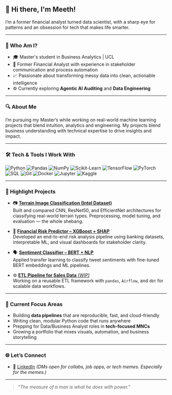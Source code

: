 ## 👋 Hi there, I'm Meeth!

I’m a former financial analyst turned data scientist, with a sharp eye for patterns and an obsession for tech that makes life smarter.

---

### 💼 Who Am I?
- 🎓 Master's student in Business Analytics | UCL
- 💼 Former Financial Analyst with experience in stakeholder communication and process automation
- 📈 Passionate about transforming messy data into clean, actionable intelligence
- ⚙️ Currently exploring **Agentic AI Auditing** and **Data Engineering**

---
### 🔍 About Me

I’m pursuing my Master’s while working on real-world machine learning projects that blend intuition, analytics and engineering. My projects blend business understanding with technical expertise to drive insights and impact.

---

### 🛠️ Tech & Tools I Work With
![Python](https://img.shields.io/badge/-Python-3776AB?logo=python&logoColor=white)
![Pandas](https://img.shields.io/badge/-Pandas-150458?logo=pandas&logoColor=white)
![NumPy](https://img.shields.io/badge/-NumPy-013243?logo=numpy&logoColor=white)
![Scikit-Learn](https://img.shields.io/badge/-Scikit--Learn-F7931E?logo=scikit-learn&logoColor=white)
![TensorFlow](https://img.shields.io/badge/-TensorFlow-FF6F00?logo=tensorflow&logoColor=white)
![PyTorch](https://img.shields.io/badge/-PyTorch-EE4C2C?logo=pytorch&logoColor=white)
![SQL](https://img.shields.io/badge/-SQL-4479A1?logo=postgresql&logoColor=white)
![Git](https://img.shields.io/badge/-Git-F05032?logo=git&logoColor=white)
![Docker](https://img.shields.io/badge/-Docker-2496ED?logo=docker&logoColor=white)
![Jupyter](https://img.shields.io/badge/-Jupyter-F37626?logo=jupyter&logoColor=white)
![Kaggle](https://img.shields.io/badge/-Kaggle-20BEFF?logo=kaggle&logoColor=white)

---

### 🚀 Highlight Projects

- 📷 [**Terrain Image Classification (Intel Dataset)**](link-to-repo)  
  Built and compared CNN, ResNet50, and EfficientNet architectures for classifying real-world terrain types. Preprocessing, model tuning, and evaluation — the whole shebang.

- 🧾 [**Financial Risk Predictor – XGBoost + SHAP**](link-to-repo)  
  Developed an end-to-end risk analysis pipeline using banking datasets, interpretable ML, and visual dashboards for stakeholder clarity.

- 🗣️ [**Sentiment Classifier – BERT + NLP**](link-to-repo)  
  Applied transfer learning to classify tweet sentiments with fine-tuned BERT embeddings and ML pipelines.

- ⚙️ [**ETL Pipeline for Sales Data** *(WIP)*](link-to-repo)  
  Working on a reusable ETL framework with `pandas`, `Airflow`, and `dbt` for scalable data workflows.

---

### 🎯 Current Focus Areas
- Building **data pipelines** that are reproducible, fast, and cloud-friendly  
- Writing clean, modular Python code that runs anywhere  
- Prepping for Data/Business Analyst roles in **tech-focused MNCs**  
- Growing a portfolio that mixes visuals, automation, and business storytelling

---

### 🌐 Let’s Connect
- 💼 [LinkedIn](https://www.linkedin.com/in/shahmeethketulkumar) *(DMs open for collabs, job opps, or tech memes. Especially for the memes.)*  

---

> _"The measure of a man is what he does with power."_
